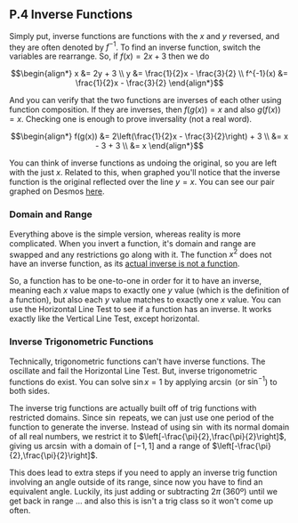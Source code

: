## P.4 Inverse Functions

Simply put, inverse functions are functions with the $x$ and $y$ reversed, and they are often denoted by $f^{-1}$. To find an inverse function, switch the variables are rearrange. So, if $f(x) = 2x + 3$ then we do

$$\begin{align*}
        x &=           2y + 3 \\
        y &= \frac{1}{2}x - \frac{3}{2} \\
f^{-1}(x) &= \frac{1}{2}x - \frac{3}{2}
\end{align*}$$

And you can verify that the two functions are inverses of each other using function composition. If they are inverses, then $f(g(x)) = x$ and also $g(f(x)) = x$. Checking one is enough to prove inversality (not a real word).

$$\begin{align*}
f(g(x)) &= 2\left(\frac{1}{2}x - \frac{3}{2}\right) + 3 \\
        &= x - 3 + 3 \\
        &= x
\end{align*}$$

You can think of inverse functions as undoing the original, so you are left with the just $x$. Related to this, when graphed you'll notice that the inverse function is the original reflected over the line $y=x$. You can see our pair graphed on Desmos [here](https://www.desmos.com/calculator/fv9rgwo6fa).

### Domain and Range

Everything above is the simple version, whereas reality is more complicated. When you invert a function, it's domain and range are swapped and any restrictions go along with it. The function $x^2$ does not have an inverse function, as its [actual inverse is not a function](https://www.desmos.com/calculator/tiygqoykan).

So, a function has to be one-to-one in order for it to have an inverse, meaning each $x$ value maps to exactly one $y$ value (which is the definition of a function), but also each $y$ value matches to exactly one $x$ value. You can use the Horizontal Line Test to see if a function has an inverse. It works exactly like the Vertical Line Test, except horizontal.

### Inverse Trigonometric Functions

Technically, trigonometric functions can't have inverse functions. The oscillate and fail the Horizontal Line Test. But, inverse trigonometric functions do exist. You can solve $\sin x = 1$ by applying $\arcsin$ (or $\sin^{-1}$) to both sides.

The inverse trig functions are actually built off of trig functions with restricted domains. Since $\sin$ repeats, we can just use one period of the function to generate the inverse. Instead of using $\sin$ with its normal domain of all real numbers, we restrict it to $\left[-\frac{\pi}{2},\frac{\pi}{2}\right]$, giving us $\arcsin$ with a domain of $[-1,1]$ and a range of $\left[-\frac{\pi}{2},\frac{\pi}{2}\right]$.

This does lead to extra steps if you need to apply an inverse trig function involving an angle outside of its range, since now you have to find an equivalent angle. Luckily, its just adding or subtracting $2\pi$ (360º) until we get back in range ... and also this is isn't a trig class so it won't come up often.